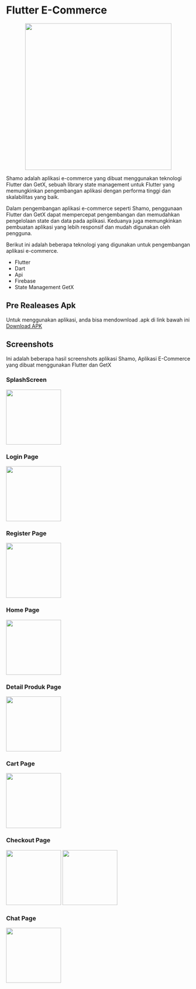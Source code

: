 # Flutter E-Commerce

<div style="text-align:center"><img src='./screenshots/Upgrade Your Skill With LevelUp (1).jpg' width="400"></div>

Shamo adalah aplikasi e-commerce yang dibuat menggunakan teknologi Flutter dan GetX, sebuah library state management untuk Flutter yang memungkinkan pengembangan aplikasi dengan performa tinggi dan skalabilitas yang baik.

Dalam pengembangan aplikasi e-commerce seperti Shamo, penggunaan Flutter dan GetX dapat mempercepat pengembangan dan memudahkan pengelolaan state dan data pada aplikasi. Keduanya juga memungkinkan pembuatan aplikasi yang lebih responsif dan mudah digunakan oleh pengguna.

Berikut ini adalah beberapa teknologi yang digunakan untuk pengembangan aplikasi e-commerce.

- Flutter
- Dart
- Api
- Firebase 
- State Management GetX

## Pre Realeases Apk
Untuk menggunakan aplikasi, anda bisa mendownload .apk di link bawah ini
<a href="https://github.com/hidayatullah191001/flutter-ecommerce/releases/tag/v1.0.0" target="_blank">Download APK</a>

## Screenshots
Ini adalah beberapa hasil screenshots aplikasi Shamo, Aplikasi E-Commerce yang dibuat menggunakan Flutter dan GetX
### SplashScreen
<img src='./screenshots/picture-1.png' width='150'>

### Login Page
<img src='./screenshots/picture-2.png' width='150'>

### Register Page
<img src='./screenshots/picture-3.png' width='150'>

### Home Page
<img src='./screenshots/picture-4.png' width='150'>

### Detail Produk Page
<img src='./screenshots/picture-5.png' width='150'>

### Cart Page
<img src='./screenshots/picture-6.png' width='150'>

### Checkout Page
<img src='./screenshots/picture-7.png' width='150'>
<img src='./screenshots/picture-8.png' width='150'>

### Chat Page
<img src='./screenshots/picture-9.png' width='150'>

